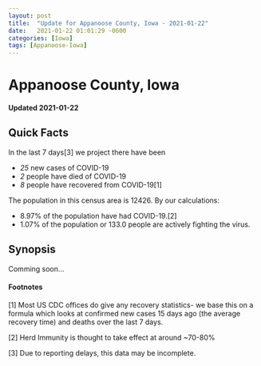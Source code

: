 ```yaml
---
layout: post
title:  "Update for Appanoose County, Iowa - 2021-01-22"
date:   2021-01-22 01:01:29 -0600
categories: [Iowa]
tags: [Appanoose-Iowa]
---
```


# Appanoose County, Iowa
#### Updated 2021-01-22

## Quick Facts

In the last 7 days[3] we project there have been
- *25* new cases of COVID-19
- *2* people have died of COVID-19
- *8* people have recovered from COVID-19[1]

The population in this census area is 12426. By our calculations:
- 8.97% of the population have had COVID-19.[2]
- 1.07% of the population or 133.0 people are actively fighting the virus.

## Synopsis

Comming soon...


#### Footnotes

[1] Most US CDC offices do give any recovery statistics- we base this on a formula which looks at confirmed new cases
15 days ago (the average recovery time) and deaths over the last 7 days.

[2] Herd Immunity is thought to take effect at around ~70-80%

[3] Due to reporting delays, this data may be incomplete.
 
    